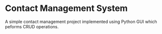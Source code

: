 # Contact Management System
  A simple contact management project implemented using Python GUI which peforms CRUD operations. 
